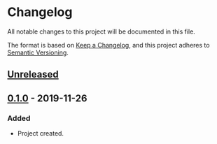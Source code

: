 # Changelog
All notable changes to this project will be documented in this file.

The format is based on [Keep a Changelog](https://keepachangelog.com/en/1.0.0/),
and this project adheres to [Semantic Versioning](https://semver.org/spec/v2.0.0.html).

## [Unreleased]

## [0.1.0] - 2019-11-26
### Added
- Project created.

[Unreleased]: https://github.com/FindHotel/process_store/compare/0.1.0...HEAD
[0.1.0]: https://github.com/FindHotel/process_store/releases/tag/0.1.0

